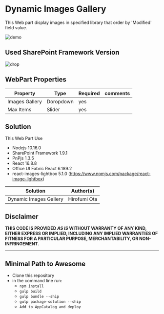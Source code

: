 # Dynamic Images Gallery
This Web part display images in specified library that order by 'Modified' field value.

![demo](/assets/demo.gif)

## Used SharePoint Framework Version 
![drop](https://img.shields.io/badge/version-1.9.1-green.svg)

## WebPart Properties
 
Property |Type|Required| comments
--------------------|----|--------|----------
Images Gallery | Doropdown| yes| 
Max Items | Slider | yes |  

## Solution
This Web Part Use
- Nodejs 10.16.0
- SharePoint Framework 1.9.1
- PnPjs 1.3.5
- React 16.8.8
- Office UI Fabric React 6.189.2
- react-images-lightbox 5.1.0 (https://www.npmjs.com/package/react-image-lightbox)

Solution|Author(s)
--------|---------
Dynamic Images Gallery|Hirofumi Ota

## Disclaimer
**THIS CODE IS PROVIDED *AS IS* WITHOUT WARRANTY OF ANY KIND, EITHER EXPRESS OR IMPLIED, INCLUDING ANY IMPLIED WARRANTIES OF FITNESS FOR A PARTICULAR PURPOSE, MERCHANTABILITY, OR NON-INFRINGEMENT.**

---

## Minimal Path to Awesome

- Clone this repository
- in the command line run:
  - `npm install`
  - `gulp build`
  - `gulp bundle --ship`
  - `gulp package-solution --ship`
  - `Add to AppCatalog and deploy`